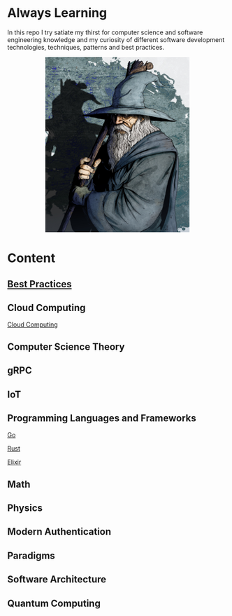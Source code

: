<h1>Always Learning</h1>

In this repo I try satiate my thirst for computer science and software engineering knowledge and my curiosity of different software development technologies, techniques, patterns and best practices.

<p align="center">
  <img width=330 height=400 src="assets/images/gandalf.jpg">
</p>

# Content

## [Best Practices](docs/BestPractices/BestPractices.md)
## Cloud Computing

[Cloud Computing](CloudComputing/../docs/CloudComputing/README.md)

## Computer Science Theory
## gRPC
## IoT
## Programming Languages and Frameworks
[Go](docs/LanguagesAndFrameworks/Go/README.md)

[Rust](docs/LanguagesAndFrameworks/Rust/TheRustLanguage.md)

[Elixir](docs/LanguagesAndFrameworks/Elixir/README.md)
## Math
## Physics
## Modern Authentication
## Paradigms
## Software Architecture
## Quantum Computing


